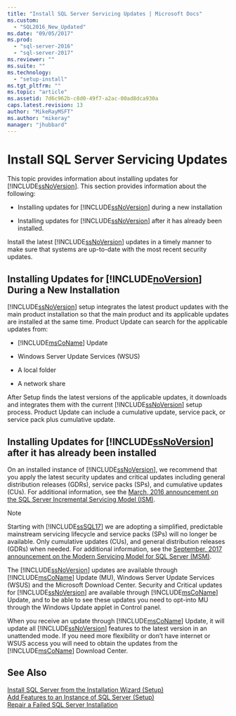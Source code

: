 ```yaml
---
title: "Install SQL Server Servicing Updates | Microsoft Docs"
ms.custom: 
  - "SQL2016_New_Updated"
ms.date: "09/05/2017"
ms.prod: 
  - "sql-server-2016"
  - "sql-server-2017"
ms.reviewer: ""
ms.suite: ""
ms.technology: 
  - "setup-install"
ms.tgt_pltfrm: ""
ms.topic: "article"
ms.assetid: 7d6c962b-c8d0-49f7-a2ac-00ad8dca930a
caps.latest.revision: 13
author: "MikeRayMSFT"
ms.author: "mikeray"
manager: "jhubbard"
---
```

# Install SQL Server Servicing Updates
This topic provides information about installing updates for [!INCLUDE[ssNoVersion](../../includes/ssNoVersion-md.md)]. This section provides information about the following:  
  
- Installing updates for [!INCLUDE[ssNoVersion](../../includes/ssNoVersion-md.md)] during a new installation  
  
- Installing updates for [!INCLUDE[ssNoVersion](../../includes/ssNoVersion-md.md)] after it has already been installed.  
  
Install the latest [!INCLUDE[ssNoVersion](../../includes/ssnoversion-md.md)] updates in a timely manner to make sure that systems are up-to-date with the most recent security updates.  
  
## Installing Updates for [!INCLUDE[noVersion](../../includes/ssNoVersion-md.md)] During a New Installation  
[!INCLUDE[ssNoVersion](../../includes/ssnoversion-md.md)] setup integrates the latest product updates with the main product installation so that the main product and its applicable updates are installed at the same time. Product Update can search for the applicable updates from:  
  
- [!INCLUDE[msCoName](../../includes/msconame-md.md)] Update  
  
- Windows Server Update Services (WSUS)  
  
- A local folder  
  
- A network share  
  
After Setup finds the latest versions of the applicable updates, it downloads and integrates them with the current [!INCLUDE[ssNoVersion](../../includes/ssnoversion-md.md)] setup process. Product Update can include a cumulative update, service pack, or service pack plus cumulative update.  
  
## Installing Updates for [!INCLUDE[ssNoVersion](../../includes/ssNoVersion-md.md)] after it has already been installed  
On an installed instance of [!INCLUDE[ssNoVersion](../../includes/ssNoVersion-md.md)], we recommend that you apply the latest security updates and critical updates including general distribution releases (GDRs), service packs (SPs), and cumulative updates (CUs). For additional information, see the [March, 2016 announcement on the SQL Server Incremental Servicing Model (ISM)](http://blogs.msdn.microsoft.com/sqlreleaseservices/announcing-updates-to-the-sql-server-incremental-servicing-model-ism/).

> [!NOTE]
> Starting with [!INCLUDE[ssSQL17](../../includes/sssql17-md.md)] we are adopting a simplified, predictable mainstream servicing lifecycle and service packs (SPs) will no longer be available. 
> Only cumulative updates (CUs), and general distribution releases (GDRs) when needed.
> For additional information, see the [September, 2017 announcement on the Modern Servicing Model for SQL Server (MSM)](http://blogs.msdn.microsoft.com/sqlreleaseservices/announcing-the-modern-servicing-model-for-sql-server/).
  
The [!INCLUDE[ssNoVersion](../../includes/ssnoversion-md.md)] updates are available through [!INCLUDE[msCoName](../../includes/msconame-md.md)] Update (MU), Windows Server Update Services (WSUS) and the Microsoft Download Center. Security and Critical updates for [!INCLUDE[ssNoVersion](../../includes/ssnoversion-md.md)] are available through [!INCLUDE[msCoName](../../includes/msconame-md.md)] Update, and to be able to see these updates you need to opt-into MU through the Windows Update applet in Control panel.  
  
When you receive an update through [!INCLUDE[msCoName](../../includes/msconame-md.md)] Update, it will update all [!INCLUDE[ssNoVersion](../../includes/ssnoversion-md.md)] features to the latest version in an unattended mode. If you need more flexibility or don’t have internet or WSUS access you will need to obtain the updates from the [!INCLUDE[msCoName](../../includes/msconame-md.md)] Download Center.  
  
## See Also  
[Install SQL Server from the Installation Wizard &#40;Setup&#41;](../../database-engine/install-windows/install-sql-server-from-the-installation-wizard-setup.md)   
[Add Features to an Instance of SQL Server &#40;Setup&#41;](../../database-engine/install-windows/add-features-to-an-instance-of-sql-server-2016-setup.md)   
[Repair a Failed SQL Server Installation](../../database-engine/install-windows/repair-a-failed-sql-server-installation.md)  

